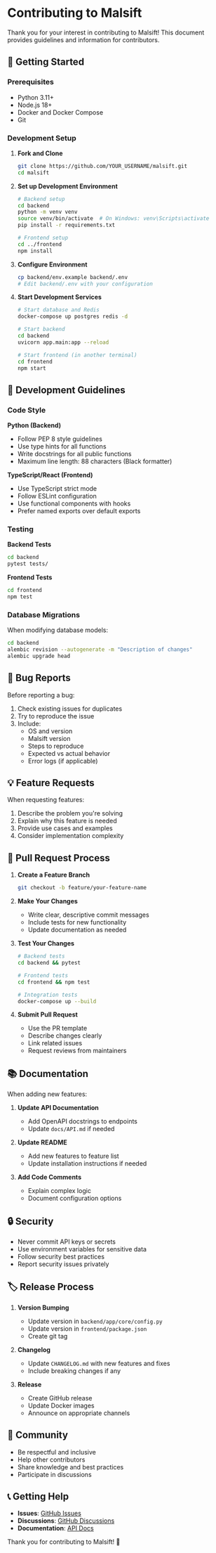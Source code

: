 # Contributing to Malsift

Thank you for your interest in contributing to Malsift! This document provides guidelines and information for contributors.

## 🚀 Getting Started

### Prerequisites

- Python 3.11+
- Node.js 18+
- Docker and Docker Compose
- Git

### Development Setup

1. **Fork and Clone**
   ```bash
   git clone https://github.com/YOUR_USERNAME/malsift.git
   cd malsift
   ```

2. **Set up Development Environment**
   ```bash
   # Backend setup
   cd backend
   python -m venv venv
   source venv/bin/activate  # On Windows: venv\Scripts\activate
   pip install -r requirements.txt
   
   # Frontend setup
   cd ../frontend
   npm install
   ```

3. **Configure Environment**
   ```bash
   cp backend/env.example backend/.env
   # Edit backend/.env with your configuration
   ```

4. **Start Development Services**
   ```bash
   # Start database and Redis
   docker-compose up postgres redis -d
   
   # Start backend
   cd backend
   uvicorn app.main:app --reload
   
   # Start frontend (in another terminal)
   cd frontend
   npm start
   ```

## 📝 Development Guidelines

### Code Style

**Python (Backend)**
- Follow PEP 8 style guidelines
- Use type hints for all functions
- Write docstrings for all public functions
- Maximum line length: 88 characters (Black formatter)

**TypeScript/React (Frontend)**
- Use TypeScript strict mode
- Follow ESLint configuration
- Use functional components with hooks
- Prefer named exports over default exports

### Testing

**Backend Tests**
```bash
cd backend
pytest tests/
```

**Frontend Tests**
```bash
cd frontend
npm test
```

### Database Migrations

When modifying database models:

```bash
cd backend
alembic revision --autogenerate -m "Description of changes"
alembic upgrade head
```

## 🐛 Bug Reports

Before reporting a bug:

1. Check existing issues for duplicates
2. Try to reproduce the issue
3. Include:
   - OS and version
   - Malsift version
   - Steps to reproduce
   - Expected vs actual behavior
   - Error logs (if applicable)

## 💡 Feature Requests

When requesting features:

1. Describe the problem you're solving
2. Explain why this feature is needed
3. Provide use cases and examples
4. Consider implementation complexity

## 🔧 Pull Request Process

1. **Create a Feature Branch**
   ```bash
   git checkout -b feature/your-feature-name
   ```

2. **Make Your Changes**
   - Write clear, descriptive commit messages
   - Include tests for new functionality
   - Update documentation as needed

3. **Test Your Changes**
   ```bash
   # Backend tests
   cd backend && pytest
   
   # Frontend tests
   cd frontend && npm test
   
   # Integration tests
   docker-compose up --build
   ```

4. **Submit Pull Request**
   - Use the PR template
   - Describe changes clearly
   - Link related issues
   - Request reviews from maintainers

## 📚 Documentation

When adding new features:

1. **Update API Documentation**
   - Add OpenAPI docstrings to endpoints
   - Update `docs/API.md` if needed

2. **Update README**
   - Add new features to feature list
   - Update installation instructions if needed

3. **Add Code Comments**
   - Explain complex logic
   - Document configuration options

## 🔒 Security

- Never commit API keys or secrets
- Use environment variables for sensitive data
- Follow security best practices
- Report security issues privately

## 🏷️ Release Process

1. **Version Bumping**
   - Update version in `backend/app/core/config.py`
   - Update version in `frontend/package.json`
   - Create git tag

2. **Changelog**
   - Update `CHANGELOG.md` with new features and fixes
   - Include breaking changes if any

3. **Release**
   - Create GitHub release
   - Update Docker images
   - Announce on appropriate channels

## 🤝 Community

- Be respectful and inclusive
- Help other contributors
- Share knowledge and best practices
- Participate in discussions

## 📞 Getting Help

- **Issues**: [GitHub Issues](https://github.com/rebaker501/malsift/issues)
- **Discussions**: [GitHub Discussions](https://github.com/rebaker501/malsift/discussions)
- **Documentation**: [API Docs](http://localhost:8000/docs)

Thank you for contributing to Malsift! 🚀
